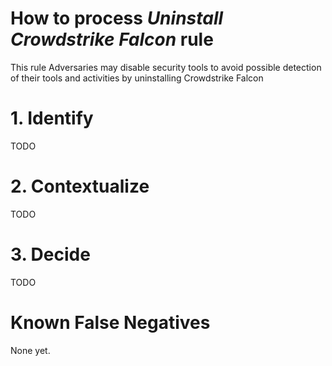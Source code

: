 # How to process *Uninstall Crowdstrike Falcon* rule
This rule Adversaries may disable security tools to avoid possible detection of their tools and activities by uninstalling Crowdstrike Falcon

# 1. Identify
TODO

# 2. Contextualize
TODO

# 3. Decide
TODO

# Known False Negatives
None yet.
